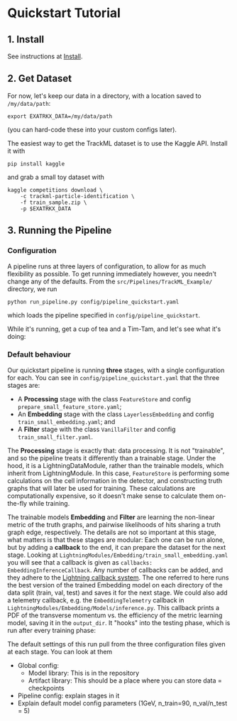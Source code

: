 # Quickstart Tutorial

## 1. Install

See instructions at [Install](https://hsf-reco-and-software-triggers.github.io/Tracking-ML-Exa.TrkX/#install).

## 2. Get Dataset

For now, let's keep our data in a directory, with a location saved to `/my/data/path`: 
```
export EXATRKX_DATA=/my/data/path
```
(you can hard-code these into your custom configs later).

The easiest way to get the TrackML dataset is to use the Kaggle API. Install it with
```
pip install kaggle
```
and grab a small toy dataset with
```
kaggle competitions download \
    -c trackml-particle-identification \
    -f train_sample.zip \
    -p $EXATRKX_DATA
```

## 3. Running the Pipeline

### Configuration

A pipeline runs at three layers of configuration, to allow for as much flexibility as possible. To get running immediately however, you needn't change any of the defaults. From the `src/Pipelines/TrackML_Example/` directory, we run

```
python run_pipeline.py config/pipeline_quickstart.yaml
```
which loads the pipeline specified in `config/pipeline_quickstart`. 

While it's running, get a cup of tea and a Tim-Tam, and let's see what it's doing:

### Default behaviour

Our quickstart pipeline is running **three** stages, with a single configuration for each. You can see in `config/pipeline_quickstart.yaml` that the three stages are:

- A **Processing** stage with the class `FeatureStore` and config `prepare_small_feature_store.yaml`;
- An **Embedding** stage with the class `LayerlessEmbedding` and config `train_small_embedding.yaml`; and
- A **Filter** stage with the class `VanillaFilter` and config `train_small_filter.yaml`.

The **Processing** stage is exactly that: data processing. It is not "trainable", and so the pipeline treats it differently than a trainable stage. Under the hood, it is a LightningDataModule, rather than the trainable models, which inherit from LightningModule. In this case, `FeatureStore` is performing some calculations on the cell information in the detector, and constructing truth graphs that will later be used for training. These calculations are computationally expensive, so it doesn't make sense to calculate them on-the-fly while training. 

The trainable models **Embedding** and **Filter** are learning the non-linear metric of the truth graphs, and pairwise likelihoods of hits sharing a truth graph edge, respectively. The details are not so important at this stage, what matters is that these stages are modular: Each one can be run alone, but by adding a **callback** to the end, it can prepare the dataset for the next stage. Looking at `LightningModules/Embedding/train_small_embedding.yaml` you will see that a callback is given as `callbacks: EmbeddingInferenceCallback`. Any number of callbacks can be added, and they adhere to the [Lightning callback system](https://pytorch-lightning.readthedocs.io/en/latest/callbacks.html). The one referred to here runs the best version of the trained Embedding model on each directory of the data split (train, val, test) and saves it for the next stage. We could also add a telemetry callback, e.g. the `EmbeddingTelemetry` callback in `LightningModules/Embedding/Models/inference.py`. This callback prints a PDF of the transverse momentum vs. the efficiency of the metric learning model, saving it in the `output_dir`. It "hooks" into the testing phase, which is run after every training phase:



The default settings of this run pull from the three configuration files given at each stage. You can look at them


- Global config:
  - Model library: This is in the repository
  - Artifact library: This should be a place where you can store data = checkpoints
- Pipeline config: explain stages in it
- Explain default model config parameters (1GeV, n_train=90, n_val/n_test = 5)
